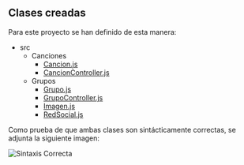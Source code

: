 ## Clases creadas

Para este proyecto se han definido de esta manera:

* src
  * Canciones
    * [Cancion.js](../src/Canciones/Cancion.js)
    * [CancionController.js](../src/Canciones/CancionController.js)
  * Grupos
    * [Grupo.js](../src/Grupos/Grupo.js)
    * [GrupoController.js](../src/Grupos/GrupoController.js)
    * [Imagen.js](../src/Grupos/Imagen.js)
    * [RedSocial.js](../src/Grupos/RedSocial.js)


Como prueba de que ambas clases son sintácticamente correctas, se adjunta la siguiente imagen:

![Sintaxis Correcta](Img/Img_Clases/sintaxisCorrecta.png)